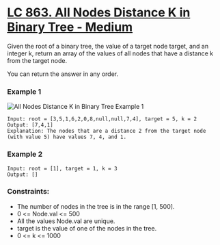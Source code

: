 # [LC 863. All Nodes Distance K in Binary Tree - Medium](https://leetcode.com/problems/all-nodes-distance-k-in-binary-tree/)

Given the root of a binary tree, the value of a target node target, and an integer k, return an array of the values of all nodes that have a distance k from the target node.  

You can return the answer in any order.  

### Example 1

![All Nodes Distance K in Binary Tree Example 1](https://s3-lc-upload.s3.amazonaws.com/uploads/2018/06/28/sketch0.png)  

```
Input: root = [3,5,1,6,2,0,8,null,null,7,4], target = 5, k = 2
Output: [7,4,1]
Explanation: The nodes that are a distance 2 from the target node (with value 5) have values 7, 4, and 1.
```

### Example 2 

```
Input: root = [1], target = 1, k = 3
Output: []
```


### Constraints:

- The number of nodes in the tree is in the range [1, 500].
- 0 <= Node.val <= 500
- All the values Node.val are unique.
- target is the value of one of the nodes in the tree.
- 0 <= k <= 1000